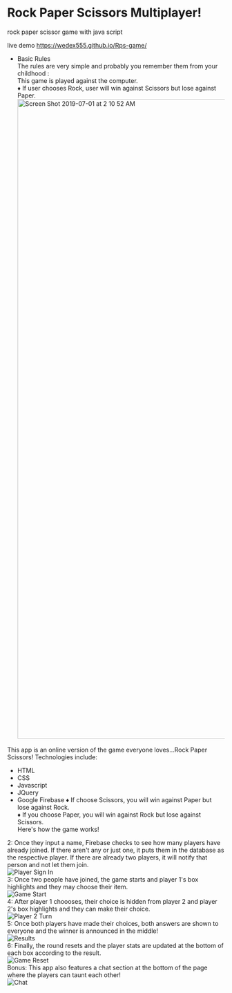 # Rock Paper Scissors Multiplayer!
rock paper scissor game with java script

live demo https://wedex555.github.io/Rps-game/
- Basic Rules <br>
The rules are very simple and probably you remember them from your childhood :<br>
This game is played against the computer. <br>
          ♦ If user chooses Rock, user will win against Scissors but lose against Paper.<br>
          <img width="1480" alt="Screen Shot 2019-07-01 at 2 10 52 AM" src="https://user-images.githubusercontent.com/46644726/60424584-7ff23680-9ba5-11e9-93f7-9dd115fa3a13.png">

      

This app is an online version of the game everyone loves...Rock Paper Scissors!
Technologies include:
- HTML
- CSS
- Javascript
- JQuery
- Google Firebase
  ♦ If  choose Scissors, you will win against Paper but lose against Rock.<br>
          ♦ If you choose Paper, you will win against Rock but lose against Scissors.<br>
Here's how the game works!


2: Once they input a name, Firebase checks to see how many players have already joined. If there aren't any or just one, it puts them in the database as the respective player. If there are already two players, it will notify that person and not let them join.
<br>
![Player Sign In](assets/images/RPS_P1_Signin.png)<br>
3: Once two people have joined, the game starts and player 1's box highlights and they may choose their item.
<br>
![Game Start](assets/images/RPS_P1_Choices.png)<br>
4: After player 1 choooses, their choice is hidden from player 2 and player 2's box highlights and they can make their choice.
<br>
![Player 2 Turn](assets/images/RPS_P2_Choices.png)<br>
5: Once both players have made their choices, both answers are shown to everyone and the winner is announced in the middle!
<br>
![Results](assets/images/RPS_Results.png)<br>
6: Finally, the round resets and the player stats are updated at the bottom of each box according to the result.
<br>
![Game Reset](assets/images/RPS_Updated_Scores.png)<br>
Bonus: This app also features a chat section at the bottom of the page where the players can taunt each other!
<br>
![Chat](assets/images/RPS_Chat.png)<br>

